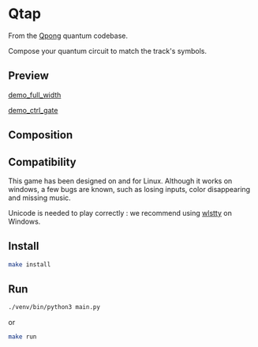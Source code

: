 # Qtap

From the [Qpong](https://github.com/HuangJunye/QPong) quantum codebase. 

Compose your quantum circuit to match the track's symbols.

## Preview

[demo_full_width](assets/demo_qtap_full_width.png)

[demo_ctrl_gate](assets/demo_qtap_full_ctrl.png)

## Composition

## Compatibility

This game has been designed on and for Linux. Although it works on windows, a few bugs are known, such as losing inputs, color disappearing and missing music.

Unicode is needed to play correctly : we recommend using [wlstty](https://github.com/mintty/wsltty) on Windows.

## Install

```bash
make install
```

## Run
```bash
./venv/bin/python3 main.py 
```

or

```bash
make run
```
